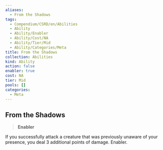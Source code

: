 ```yaml
---
aliases:
  - From the Shadows
tags:
  - Compendium/CSRD/en/Abilities
  - Ability
  - Ability/Enabler
  - Ability/Cost/NA
  - Ability/Tier/Mid
  - Ability/Categories/Meta
title: From the Shadows
collection: Abilities
kind: Ability
action: false
enabler: true
cost: NA
tier: Mid
pools: []
categories:
  - Meta
---
```

## From the Shadows  
>**Enabler**
  
If you successfully attack a creature that was previously unaware of your presence, you deal 3 additional points of damage. Enabler.